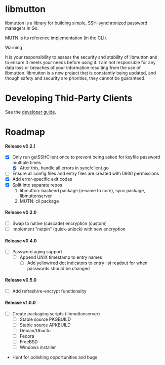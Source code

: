 # libmutton
libmutton is a library for building simple, SSH-synchronized password managers in Go.

[MUTN](https://github.com/rwinkhart/MUTN) is its reference implementation (in the CLI).

> [!WARNING]
>It is your responsibility to assess the security and stability of libmutton and to ensure it meets your needs before using it.
>I am not responsible for any data loss or breaches of your information resulting from the use of libmutton.
>libmutton is a new project that is constantly being updated, and though safety and security are priorities, they cannot be guaranteed.

# Developing Thid-Party Clients
See the [developer guide](https://github.com/rwinkhart/libmutton/blob/main/wiki/developers.md).

# Roadmap
#### Release v0.2.1
- [x] Only run getSSHClient once to prevent being asked for keyfile password multiple times
    - [x] After this, handle all errors in sync/client.go
- [ ] Ensure all config files and entry files are created with 0600 permissions
- [x] Add error-specific exit codes
- [x] Split into separate repos
    1. libmutton: backend package (rename to core), sync package, libmuttonserver
    2. MUTN: cli package
#### Release v0.3.0
- [ ] Swap to native (cascade) encryption (custom)
- [ ] Implement "netpin" (quick-unlock) with new encryption
#### Release v0.4.0
- [ ] Password aging support
    - [ ] Append UNIX timestamp to entry names
        - [ ] Add yellow/red dot indicators to entry list readout for when passwords should be changed
#### Release v0.5.0
- [ ] Add refresh/re-encrypt functionality
#### Release v1.0.0
- [ ] Create packaging scripts (libmuttonserver)
    - [ ] Stable source PKGBUILD
    - [ ] Stable source APKBUILD
    - [ ] Debian/Ubuntu
    - [ ] Fedora
    - [ ] FreeBSD
    - [ ] Windows installer
- Hunt for polishing opportunities and bugs
